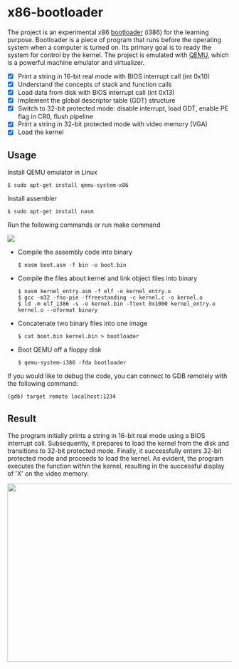 # x86-bootloader

The project is an experimental x86 [bootloader](https://en.wikipedia.org/wiki/Booting) (i386) for the learning purpose. Bootloader is a piece of program that runs before the operating system when a computer is turned on. Its primary goal is to ready the system for control by the kernel. The project is emulated with [QEMU](https://www.qemu.org/), which is a powerful machine emulator and virtualizer. 

- [x] Print a string in 16-bit real mode with BIOS interrupt call (int 0x10)
- [x] Understand the concepts of stack and function calls
- [x] Load data from disk with BIOS interrupt call (int 0x13)
- [x] Implement the global descriptor table (GDT) structure 
- [x] Switch to 32-bit protected mode: disable interrupt, load GDT, enable PE flag in CR0, flush pipeline
- [x] Print a string in 32-bit protected mode with video memory (VGA)
- [x] Load the kernel 

## Usage

Install QEMU emulator in Linux

```
$ sudo apt-get install qemu-system-x86
```

Install assembler
```
$ sudo apt-get install nasm
```


Run the following commands or run make command 

![](https://github.com/chuang76/x86-bootloader/blob/main/figure/demo-1.PNG?raw=true)

- Compile the assembly code into binary 
  
  ```
  $ nasm boot.asm -f bin -o boot.bin
  ```

- Compile the files about kernel and link object files into binary 
  
  ```
  $ nasm kernel_entry.asm -f elf -o kernel_entry.o
  $ gcc -m32 -fno-pie -ffreestanding -c kernel.c -o kernel.o
  $ ld -m elf_i386 -s -o kernel.bin -Ttext 0x1000 kernel_entry.o kernel.o --oformat binary 
  ```

- Concatenate two binary files into one image 
  
  ```
  $ cat boot.bin kernel.bin > bootloader
  ```

- Boot QEMU off a floppy disk
  
  ```
  $ qemu-system-i386 -fda bootloader
  ```

If you would like to debug the code, you can connect to GDB remotely with the following command:

```
(gdb) target remote localhost:1234
```

## Result

The program initially prints a string in 16-bit real mode using a BIOS interrupt call. Subsequently, it prepares to load the kernel from the disk and transitions to 32-bit protected mode. Finally, it successfully enters 32-bit protected mode and proceeds to load the kernel. As evident, the program executes the function within the kernel, resulting in the successful display of 'X' on the video memory.

<img src="https://github.com/chuang76/x86-bootloader/blob/main/figure/demo-2.png?raw=true" width="600" height="400">
